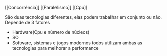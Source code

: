 [[Concorrência]]
[[Paralelismo]]
[[Cpu]]

São duas tecnologias diferentes, elas podem trabalhar em conjunto ou não. Depende de 3 fatores
* Hardware(Cpu e número de núcleos)
* SO
* Software, sistemas e jogos modernos todos utilizam ambas as tecnologias para melhorar a performance